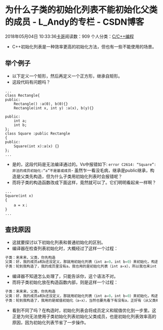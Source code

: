 # 为什么子类的初始化列表不能初始化父类的成员 - L_Andy的专栏 - CSDN博客

2018年05月04日 10:33:36[卡哥](https://me.csdn.net/L_Andy)阅读数：909
个人分类：[C/C++编程](https://blog.csdn.net/L_Andy/article/category/1925955)


- C++初始化列表是一种效率更高的初始化方法，但也有一些不能使用的场景。

## 举个例子
- 以下定义一个矩形，然后再定义一个正方形，继承自矩形。
- 这段代码有问题吗？

```
...
class Rectangle{
public:
    Rectangle() :a(0), b(0){}
    Rectangle(int x, int y) :a(x), b(y){}

public:
    int a;
    int b;
};
class Square :public Rectangle
{
public:
    Square(int x):a(x) {}
};
...
```
- 是的，这段代码是无法编译通过的。Vs中报错如下:
`error C2614: “Square”: 非法的成员初始化:“a”不是基或成员`- 虽然乍一看没毛病，继承是public继承，构造是父类先构造，但为什么子类用初始化列表时会报错呢？
- 而将子类的构造函数改成下面这样，竟然就可以了。它们明明看起来一样啊？

```
...
Square(int x)
{
    a = x；
}
...
```

## 查找原因
- 这就要探讨以下初始化列表和普通初始化的区别。
- 编译器在检查列表初始化时，大概经过了这样一个过程：

```cpp
子类：来来来，父类，你先构造
父类：好，我的成员a和b还没定义，那就用初始化列表（int a=0，int b=0）来初始化，构造完毕。
子类：轮到我构造了，我的成员里没有a，我也用的是初始化列表（int a=x），所以我也来int a=x，咦，好像不对，我的成员里没有a啊？（可是如果父类里a我继承的话，为什么主人要用初始化列表（int a=x）再来定义一次a呢？）
```
- 编译器不知道怎么处理了，只能告诉你，这个语法不对。
- 而将子类初始化放在构造函数内部，则是这样一个过程：

```cpp
子类：来来来，父类，你先构造
父类：好，我的成员a和b还没定义，那就用初始化列表（int a=0，int b=0）来初始化，构造完毕。
子类：轮到我构造了，我用的是赋值初始化（a=x），当然也要先看下有没有a，正好有（从父类继承的），执行a=x，初始化好了。
```
- 看到不同了吗？在构造时，初始化列表会将成员定义和赋值优化到一步里。这正是为何无法使用子类初始化列表初始化父类成员，也是初始化列表效率高的原因，因为初始化列表节省了一步操作。

